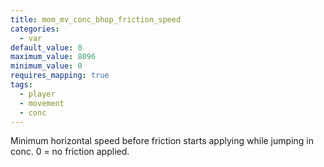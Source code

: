 ```yaml
---
title: mom_mv_conc_bhop_friction_speed
categories:
  - var
default_value: 0
maximum_value: 8096
minimum_value: 0
requires_mapping: true
tags:
  - player
  - movement
  - conc
---
```


Minimum horizontal speed before friction starts applying while jumping in conc. 0 = no friction applied.
